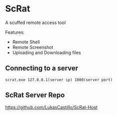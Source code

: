 # ScRat
A scuffed remote access tool

Features:
- Remote Shell
- Remote Screenshot
- Uploading and Downloading files

## Connecting to a server
`scrat.exe 127.0.0.1(server ip) 1000(server port)`

## ScRat Server Repo
https://github.com/LukasCastillo/ScRat-Host
